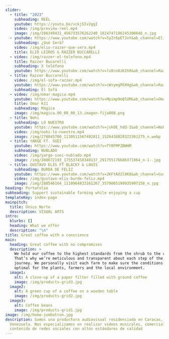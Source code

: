 ```yaml
---
slider:
  - title: "2023"
    subheading: REEL
    youtube: https://youtu.be/vckj5Iv2ggI
    video: /img/preview-reel.mp4
    image: /img/286349431_456733576262240_1824747186245300646_n.jpg
  - youtube: https://www.youtube.com/watch?v=5yZr6pETJxY&ab_channel=ElioLeiros
    subheading: ¿Qué Será?
    video: /img/elio-razzer-que-sera.mp4
    title: ELIO LEIROS & RAZZER BUCCARELLI
  - video: /img/razzer-el-telefono.mp4
    title: Razzer Bucarelli
    subheading: X teléfono
    youtube: https://www.youtube.com/watch?v=lv8ro8iK1h0&ab_channel=RazzerBuccarelli
  - title: Razzer Buccarelli
    video: /img/el-sofa-razzer.mp4
    youtube: https://www.youtube.com/watch?v=cWsymgP6XHg&ab_channel=RazzerBuccarelli
    subheading: El Sofá
  - video: /img/omar-magica.mp4
    youtube: https://www.youtube.com/watch?v=Mpimp9eQlUM&ab_channel=OmarK11VEVO
    title: Omar K11
    subheading: Mágica
    image: /img/magica.00_00_00_13.imagen-fija008.png
  - title: Nohi
    subheading: LO NUESTRO
    youtube: https://www.youtube.com/watch?v=jskOE_hdQ-I&ab_channel=Nohi
    video: /img/nohi-lo-nuestro.mp4
    image: /img/278045700_1130511567492811_1526438828322301275_n.webp
  - title: YARGE FT. SUEI
    youtube: https://www.youtube.com/watch?v=TY0FMPZBWHM
    subheading: NUBLADO
    video: /img/yarge-suei-nublado.mp4
    image: /img/308672193_175537458340137_291755176686371964_n-1-.jpg
  - title: GUSTAVO ELIS FT BLACKY & LOUIS
    subheading: BURDA DE FELIZ
    youtube: https://www.youtube.com/watch?v=2KFtAU2l8K0&ab_channel=GustavoElis
    video: /img/gustavo-elis-burde-feliz.mp4
    image: /img/280546164_1110964833161267_3579065199935997158_n.jpg
heading: Portafolio
subheading: Support sustainable farming while enjoying a cup
templateKey: index-page
mainpitch:
  title: Único Norte
  description: VISUAL ARTS
intro:
  blurbs: []
  heading: What we offer
  description: "\n"
title: Great coffee with a conscience
main:
  heading: Great coffee with no compromises
  description: >
    We hold our coffee to the highest standards from the shrub to the cup.
    That’s why we’re meticulous and transparent about each step of the coffee’s
    journey. We personally visit each farm to make sure the conditions are
    optimal for the plants, farmers and the local environment.
  image1:
    alt: A close-up of a paper filter filled with ground coffee
    image: /img/products-grid3.jpg
  image2:
    alt: A green cup of a coffee on a wooden table
    image: /img/products-grid2.jpg
  image3:
    alt: Coffee beans
    image: /img/products-grid1.jpg
image: /img/home-jumbotron.jpg
description: Somos una productora audiovisual residenciada en Caracas,
  Venezuela. Nos especializamos en realizar videos musicales, comerciales y
  contenido de redes sociales con altos estándares de calidad
---
```

